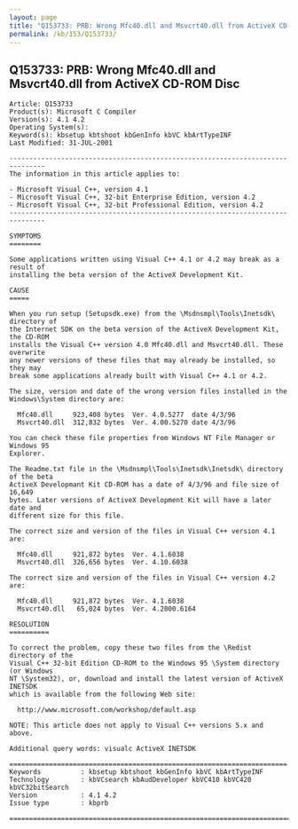 ```yaml
---
layout: page
title: "Q153733: PRB: Wrong Mfc40.dll and Msvcrt40.dll from ActiveX CD-ROM Disc"
permalink: /kb/153/Q153733/
---
```


## Q153733: PRB: Wrong Mfc40.dll and Msvcrt40.dll from ActiveX CD-ROM Disc

	Article: Q153733
	Product(s): Microsoft C Compiler
	Version(s): 4.1 4.2
	Operating System(s): 
	Keyword(s): kbsetup kbtshoot kbGenInfo kbVC kbArtTypeINF
	Last Modified: 31-JUL-2001
	
	-------------------------------------------------------------------------------
	The information in this article applies to:
	
	- Microsoft Visual C++, version 4.1 
	- Microsoft Visual C++, 32-bit Enterprise Edition, version 4.2 
	- Microsoft Visual C++, 32-bit Professional Edition, version 4.2 
	-------------------------------------------------------------------------------
	
	SYMPTOMS
	========
	
	Some applications written using Visual C++ 4.1 or 4.2 may break as a result of
	installing the beta version of the ActiveX Development Kit.
	
	CAUSE
	=====
	
	When you run setup (Setupsdk.exe) from the \Msdnsmpl\Tools\Inetsdk\ directory of
	the Internet SDK on the beta version of the ActiveX Development Kit, the CD-ROM
	installs the Visual C++ version 4.0 Mfc40.dll and Msvcrt40.dll. These overwrite
	any newer versions of these files that may already be installed, so they may
	break some applications already built with Visual C++ 4.1 or 4.2.
	
	The size, version and date of the wrong version files installed in the
	Windows\System directory are:
	
	  Mfc40.dll     923,408 bytes  Ver. 4.0.5277  date 4/3/96
	  Msvcrt40.dll  312,832 bytes  Ver. 4.00.5270 date 4/3/96
	
	You can check these file properties from Windows NT File Manager or Windows 95
	Explorer.
	
	The Readme.txt file in the \Msdnsmpl\Tools\Inetsdk\Inetsdk\ directory of the beta
	ActiveX Developmant Kit CD-ROM has a date of 4/3/96 and file size of 16,649
	bytes. Later versions of ActiveX Development Kit will have a later date and
	different size for this file.
	
	The correct size and version of the files in Visual C++ version 4.1 are:
	
	  Mfc40.dll     921,872 bytes  Ver. 4.1.6038
	  Msvcrt40.dll  326,656 bytes  Ver. 4.10.6038
	
	The correct size and version of the files in Visual C++ version 4.2 are:
	
	  Mfc40.dll     921,872 bytes  Ver. 4.1.6038
	  Msvcrt40.dll   65,024 bytes  Ver. 4.2000.6164
	
	RESOLUTION
	==========
	
	To correct the problem, copy these two files from the \Redist directory of the
	Visual C++ 32-bit Edition CD-ROM to the Windows 95 \System directory (or Windows
	NT \System32), or, download and install the latest version of ActiveX INETSDK
	which is available from the following Web site:
	
	  http://www.microsoft.com/workshop/default.asp
	
	NOTE: This article does not apply to Visual C++ versions 5.x and above.
	
	Additional query words: visualc ActiveX INETSDK
	
	======================================================================
	Keywords          : kbsetup kbtshoot kbGenInfo kbVC kbArtTypeINF 
	Technology        : kbVCsearch kbAudDeveloper kbVC410 kbVC420 kbVC32bitSearch
	Version           : 4.1 4.2
	Issue type        : kbprb
	
	=============================================================================
	
